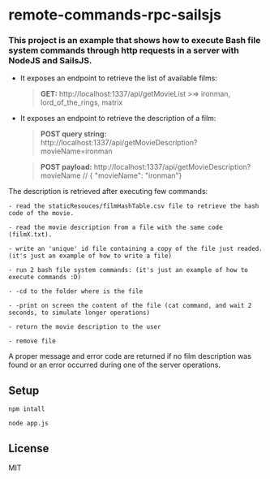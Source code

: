 # remote-commands-rpc-sailsjs

 ### This project is an example that shows how to execute Bash file system commands  through http requests in a server with NodeJS and SailsJS.

- It exposes an endpoint to retrieve the list of available films:
	> **GET:** http://localhost:1337/api/getMovieList  >=> ironman, lord_of_the_rings, matrix


- It exposes an endpoint to retrieve the description of a film:
	> **POST query string:**  http://localhost:1337/api/getMovieDescription?movieName=ironman

	> **POST payload:**  http://localhost:1337/api/getMovieDescription?movieName // { "movieName": "ironman"}

The description is retrieved after executing few commands:  

	- read the staticResouces/filmHashTable.csv file to retrieve the hash code of the movie.

	- read the movie description from a file with the same code (filmX.txt).

	- write an 'unique' id file containing a copy of the file just readed. (it's just an example of how to write a file)

	- run 2 bash file system commands: (it's just an example of how to execute commands :D)

	- -cd to the folder where is the file

	- -print on screen the content of the file (cat command, and wait 2 seconds, to simulate longer operations)

	- return the movie description to the user

	- remove file



A proper message and error code are returned if no film description was found or an error occurred during one of the server operations.

## Setup

`npm intall`

`node app.js`
 
## License

MIT